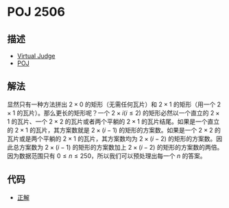 # POJ 2506

## 描述

- [Virtual Judge](https://vjudge.net/problem/POJ-2506)
- [POJ](http://poj.org/problem?id=2506)

## 解法
显然只有一种方法拼出 $2\times0$ 的矩形（无需任何瓦片）和 $2\times1$ 的矩形（用一个 $2\times1$ 的瓦片）。那么更长的矩形呢？一个 $2\times i(i\le2)$ 的矩形必然以一个直立的 $2\times1$ 的瓦片、一个 $2\times2$ 的瓦片或者两个平躺的 $2\times1$ 的瓦片结尾。如果是一个直立的 $2\times1$ 的瓦片，其方案数就是 $2\times(i-1)$ 的矩形的方案数。如果是一个 $2\times2$ 的瓦片或是两个平躺的 $2\times1$ 的瓦片，其方案数均为 $2\times(i-2)$ 的矩形的方案数。因此总方案数为 $2\times(i-1)$ 的矩形的方案数加上 $2\times(i-2)$ 的矩形的方案数的两倍。因为数据范围只有 $0\le n\le250$，所以我们可以预处理出每一个 $n$ 的答案。

## 代码

- [正解](POJ.2506.0.cpp)
